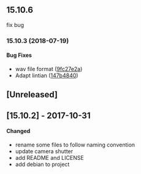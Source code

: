 ## 15.10.6  
   fix bug

<a name="15.10.3"></a>
### 15.10.3 (2018-07-19)


#### Bug Fixes

*   wav file format ([9fc27e2a](9fc27e2a))
*   Adapt lintian ([147b4840](147b4840))



## [Unreleased]

## [15.10.2] - 2017-10-31
#### Changed
*   rename some files to follow naming convention
*   update camera shutter
*   add README and LICENSE
*   add debian to project
